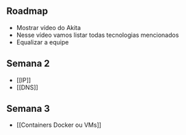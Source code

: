 ## Roadmap

- Mostrar vídeo do Akita
- Nesse vídeo vamos listar todas tecnologias mencionados
- Equalizar a equipe 

## Semana 2

- [[IP]]
- [[DNS]]

## Semana 3

- [[Containers Docker ou VMs]]
